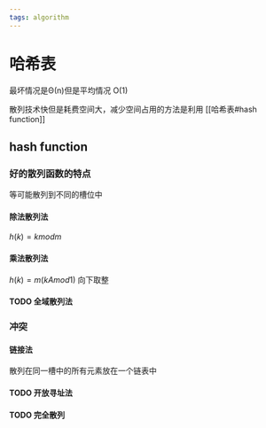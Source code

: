 ```yaml
---
tags: algorithm
---
```

# 哈希表

最坏情况是&Theta;(n)但是平均情况 O(1)

散列技术快但是耗费空间大，减少空间占用的方法是利用 [[哈希表#hash function]]

## hash function

### 好的散列函数的特点

等可能散列到不同的槽位中

#### 除法散列法

$h(k) = k mod m$

#### 乘法散列法

$h(k)=m(kA mod 1)$ 向下取整

#### TODO 全域散列法

### 冲突

#### 链接法

散列在同一槽中的所有元素放在一个链表中

#### TODO 开放寻址法

#### TODO 完全散列
